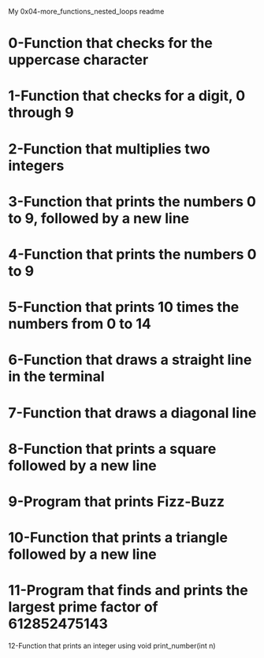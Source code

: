 My 0x04-more_functions_nested_loops readme
# 0-Function that checks for the uppercase character
# 1-Function that checks for a digit, 0 through 9
# 2-Function that multiplies two integers
# 3-Function that prints the numbers 0 to 9, followed by a new line
# 4-Function that prints the numbers 0 to 9
# 5-Function that prints 10 times the numbers from 0 to 14
# 6-Function that draws a straight line in the terminal
# 7-Function that draws a diagonal line
# 8-Function that prints a square followed by a new line
# 9-Program that prints Fizz-Buzz
# 10-Function that prints a triangle followed by a new line
# 11-Program that finds and prints the largest prime factor of 612852475143
12-Function that prints an integer using void print_number(int n)
